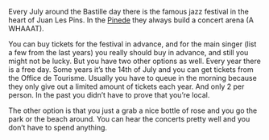 Every July around the Bastille day there is the famous jazz festival in the heart of Juan Les Pins. In the [Pinede]() they always build a concert arena (A WHAAAT).

You can buy tickets for the festival in advance, and for the main singer (list a few from the last years) you really should buy in advance, and still you might not be lucky.
But you have two other options as well. Every year there is a free day. Some years it’s the 14th of July and you can get tickets from the Office de Tourisme. Usually you have to queue in the morning because they only give out a limited amount of tickets each year. And only 2 per person. In the past you didn’t have to prove that you’re local.

The other option is that you just a grab a nice bottle of rose and you go the park or the beach around. You can hear the concerts pretty well and you don’t have to spend anything.
